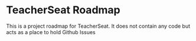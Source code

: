 # TeacherSeat Roadmap
This is a project roadmap for TeacherSeat. It does not contain any code but acts as a place to hold Github Issues

